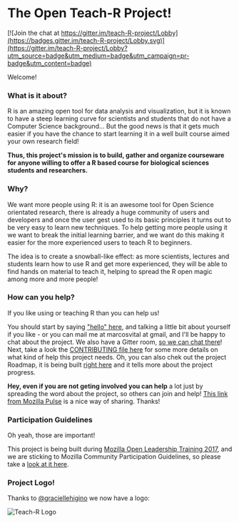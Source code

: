 # The Open Teach-R Project!

[![Join the chat at https://gitter.im/teach-R-project/Lobby](https://badges.gitter.im/teach-R-project/Lobby.svg)](https://gitter.im/teach-R-project/Lobby?utm_source=badge&utm_medium=badge&utm_campaign=pr-badge&utm_content=badge)

Welcome!

### What is it about?

R is an amazing open tool for data analysis and visualization, but it is known to have a steep learning curve for scientists and students that do not have a Computer Science background... But the good news is that it gets much easier if you have the chance to start learning it in a well built course aimed your own research field!

**Thus, this project's mission is to build, gather and organize courseware for anyone willing to offer a R based course for biological sciences students and researchers.**

### Why?

We want more people using R: it is an awesome tool for Open Science orientated research, there is already a huge community of users and developers and once the user gest used to its basic principles it turns out to be very easy to learn new techniques. To help getting more people using it we want to break the initial learning barrier, and we want do this making it easier for the more experienced users to teach R to beginners.

The idea is to create a snowball-like effect: as more scientists, lectures and students learn how to use R and get more experienced, they will be able to find hands on material to teach it, helping to spread the R open magic among more and more people!

### How can you help?

If you like using or teaching R than you can help us!

You should start by saying ["hello" here](https://github.com/marcosvital/teach-R-project/issues/1), and talking a little bit about yourself if you like - or you can mail me at marcosvital at gmail, and I'll be happy to chat about the project. We also have a Gitter room, [so we can chat there](https://gitter.im/teach-R-project/Lobby)!  Next, take a look the [CONTRIBUTING file here](https://github.com/marcosvital/teach-R-project/blob/master/CONTRIBUTING.md) for some more details on what kind of help this project needs. Oh, you can also chek out the project Roadmap, it is being built [right here](https://github.com/marcosvital/teach-R-project/blob/master/ROADMAP.md) and it tells more about the project progress. 

**Hey, even if you are not geting involved you can help** a lot just by spreading the word about the project, so others can join and help! [This link from Mozilla Pulse](https://www.mozillapulse.org/entry/238) is a nice way of sharing. Thanks!

### Participation Guidelines

Oh yeah, those are important!

This project is being built during [Mozilla Open Leadership Training 2017](https://mozilla.github.io/open-leadership-training-series/), and we are sticking to Mozilla Community Participation Guidelines, so please take a [look at it here](https://www.mozilla.org/en-US/about/governance/policies/participation/).

### Project Logo!

Thanks to [@graciellehigino](graciellehigino) we now have a logo:

![Teach-R Logo](https://github.com/marcosvital/teach-R-project/blob/master/TeachR.png)
